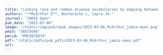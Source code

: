 ```yaml
---
title: "Linking rare and common disease vocabularies by mapping between the human phenotype ontology and phecodes"
authors: "**McArthur E**, Bastarache L, Capra JA."
journal: "JAMIA Open"
pub_date: "2023-03-06"
image: "/static/img/pub/cpub_images/2023-03-06_McArthur_jamia-open.png"
pmid: "36875690"
pmcid: "PMC9976874"
pdf: "/static/pdfs/pub_pdfs/2023-03-06_McArthur_jamia-open.pdf"
url: 
---
```

